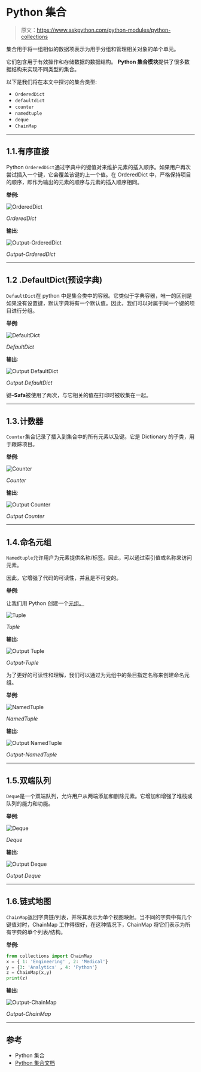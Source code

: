 # Python 集合

> 原文：<https://www.askpython.com/python-modules/python-collections>

集合用于将一组相似的数据项表示为用于分组和管理相关对象的单个单元。

它们包含用于有效操作和存储数据的数据结构。 **Python 集合模块**提供了很多数据结构来实现不同类型的集合。

以下是我们将在本文中探讨的集合类型:

*   `OrderedDict`
*   `defaultdict`
*   `counter`
*   `namedtuple`
*   `deque`
*   `ChainMap`

* * *

## 1.1.有序直接

Python `OrderedDict`通过字典中的键值对来维护元素的插入顺序。如果用户再次尝试插入一个键，它会覆盖该键的上一个值。在 OrderedDict 中，严格保持项目的顺序，即作为输出的元素的顺序与元素的插入顺序相同。

**举例:**

![OrderedDict](img/8ef6dea25e97f69bdc644465d1e567e1.png)

*OrderedDict*

**输出**:

![Output-OrderedDict](img/7907038b1a3b0a94ef51f03fe8752115.png)

*Output-OrderedDict*

* * *

## 1.2 .DefaultDict(预设字典)

`DefaultDict`在 python 中是集合类中的容器。它类似于字典容器，唯一的区别是如果没有设置键，默认字典将有一个默认值。因此，我们可以对属于同一个键的项目进行分组。

**举例**:

![DefaultDict](img/e054644728dac46774e3bf6f88dcbc83.png)

*DefaultDict*

**输出**:

![Output DefaultDict](img/60104730b4319bd3a15f3510069d655a.png)

*Output DefaultDict*

键–**Safa**被使用了两次，与它相关的值在打印时被收集在一起。

* * *

## 1.3.计数器

`Counter`集合记录了插入到集合中的所有元素以及键。它是 Dictionary 的子类，用于跟踪项目。

**举例**:

![Counter](img/ffe6c4660cb98d8513e9c0f2841b1429.png)

*Counter*

**输出**:

![Output Counter](img/4a87a15f1c46658df858bc7b2c929f2c.png)

*Output Counter*

* * *

## 1.4.命名元组

`Namedtuple`允许用户为元素提供名称/标签。因此，可以通过索引值或名称来访问元素。

因此，它增强了代码的可读性，并且是不可变的。

**举例**:

让我们用 Python 创建一个[元组。](https://www.askpython.com/python/tuple/python-tuple)

![Tuple](img/960108a38e391e2282b1938f27bd619c.png)

*Tuple*

**输出**:

![Output Tuple](img/a21de6d49c05b8afd78164a475542087.png)

*Output-Tuple*

为了更好的可读性和理解，我们可以通过为元组中的条目指定名称来创建命名元组。

**举例**:

![NamedTuple](img/1b9ae65a6efa106a6a228b1137925569.png)

*NamedTuple*

**输出**:

![Output NamedTuple](img/40da282c6decd5119166eaebfdde384e.png)

*Output-NamedTuple*

* * *

## 1.5.双端队列

`Deque`是一个双端队列，允许用户从两端添加和删除元素。它增加和增强了堆栈或队列的能力和功能。

**举例**:

![Deque](img/451b2b7aecb6d695bd883bb3f8aecdfb.png)

*Deque*

**输出**:

![Output Deque](img/cb02a4c8af349afc3796371450f922d7.png)

*Output Deque*

* * *

## 1.6.链式地图

`ChainMap`返回字典链/列表，并将其表示为单个视图映射。当不同的字典中有几个键值对时，ChainMap 工作得很好，在这种情况下，ChainMap 将它们表示为所有字典的单个列表/结构。

**举例:**

```py
from collections import ChainMap
x = { 1: 'Engineering' , 2: 'Medical'}
y = {3: 'Analytics' , 4: 'Python'}
z = ChainMap(x,y)
print(z)

```

**输出**:

![Output-ChainMap](img/ea0afe31068b899aa3b80a8241cbf81f.png)

*Output-ChainMap*

* * *

## 参考

*   Python 集合
*   [Python 集合文档](https://docs.python.org/3/library/collections.html)
